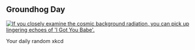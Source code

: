 ## Groundhog Day
[![If you closely examine the cosmic background radiation, you can pick up lingering echoes of 'I Got You Babe'.](https://imgs.xkcd.com/comics/groundhog_day.png)](https://xkcd.com/1076/ "If you closely examine the cosmic background radiation, you can pick up lingering echoes of 'I Got You Babe'.")

Your daily random xkcd
